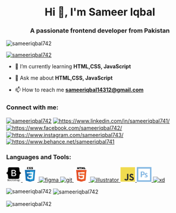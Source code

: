 <h1 align="center">Hi 👋, I'm Sameer Iqbal</h1>
<h3 align="center">A passionate frontend developer from Pakistan</h3>

<p align="left"> <img src="https://komarev.com/ghpvc/?username=sameeriqbal742&label=Profile%20views&color=0e75b6&style=flat" alt="sameeriqbal742" /> </p>

<p align="left"> <a href="https://twitter.com/sameeriqbal742" target="blank"><img src="https://img.shields.io/twitter/follow/sameeriqbal742?logo=twitter&style=for-the-badge" alt="sameeriqbal742" /></a> </p>

- 🌱 I’m currently learning **HTML,CSS, JavaScript**

- 💬 Ask me about **HTML,CSS, JavaScript**

- 📫 How to reach me **sameeriqbal14312@gmail.com**

<h3 align="left">Connect with me:</h3>
<p align="left">
<a href="https://twitter.com/sameeriqbal742" target="blank"><img align="center" src="https://raw.githubusercontent.com/rahuldkjain/github-profile-readme-generator/master/src/images/icons/Social/twitter.svg" alt="sameeriqbal742" height="30" width="40" /></a>
<a href="https://linkedin.com/in/https://www.linkedin.com/in/sameeriqbal741/" target="blank"><img align="center" src="https://raw.githubusercontent.com/rahuldkjain/github-profile-readme-generator/master/src/images/icons/Social/linked-in-alt.svg" alt="https://www.linkedin.com/in/sameeriqbal741/" height="30" width="40" /></a>
<a href="https://fb.com/https://www.facebook.com/sameeriqbal742/" target="blank"><img align="center" src="https://raw.githubusercontent.com/rahuldkjain/github-profile-readme-generator/master/src/images/icons/Social/facebook.svg" alt="https://www.facebook.com/sameeriqbal742/" height="30" width="40" /></a>
<a href="https://instagram.com/https://www.instagram.com/sameeriqbal743/" target="blank"><img align="center" src="https://raw.githubusercontent.com/rahuldkjain/github-profile-readme-generator/master/src/images/icons/Social/instagram.svg" alt="https://www.instagram.com/sameeriqbal743/" height="30" width="40" /></a>
<a href="https://www.behance.net/https://www.behance.net/sameeriqbal741" target="blank"><img align="center" src="https://raw.githubusercontent.com/rahuldkjain/github-profile-readme-generator/master/src/images/icons/Social/behance.svg" alt="https://www.behance.net/sameeriqbal741" height="30" width="40" /></a>
</p>

<h3 align="left">Languages and Tools:</h3>
<p align="left"> <a href="https://getbootstrap.com" target="_blank" rel="noreferrer"> <img src="https://raw.githubusercontent.com/devicons/devicon/master/icons/bootstrap/bootstrap-plain-wordmark.svg" alt="bootstrap" width="40" height="40"/> </a> <a href="https://www.w3schools.com/css/" target="_blank" rel="noreferrer"> <img src="https://raw.githubusercontent.com/devicons/devicon/master/icons/css3/css3-original-wordmark.svg" alt="css3" width="40" height="40"/> </a> <a href="https://www.figma.com/" target="_blank" rel="noreferrer"> <img src="https://www.vectorlogo.zone/logos/figma/figma-icon.svg" alt="figma" width="40" height="40"/> </a> <a href="https://git-scm.com/" target="_blank" rel="noreferrer"> <img src="https://www.vectorlogo.zone/logos/git-scm/git-scm-icon.svg" alt="git" width="40" height="40"/> </a> <a href="https://www.w3.org/html/" target="_blank" rel="noreferrer"> <img src="https://raw.githubusercontent.com/devicons/devicon/master/icons/html5/html5-original-wordmark.svg" alt="html5" width="40" height="40"/> </a> <a href="https://www.adobe.com/in/products/illustrator.html" target="_blank" rel="noreferrer"> <img src="https://www.vectorlogo.zone/logos/adobe_illustrator/adobe_illustrator-icon.svg" alt="illustrator" width="40" height="40"/> </a> <a href="https://developer.mozilla.org/en-US/docs/Web/JavaScript" target="_blank" rel="noreferrer"> <img src="https://raw.githubusercontent.com/devicons/devicon/master/icons/javascript/javascript-original.svg" alt="javascript" width="40" height="40"/> </a> <a href="https://www.photoshop.com/en" target="_blank" rel="noreferrer"> <img src="https://raw.githubusercontent.com/devicons/devicon/master/icons/photoshop/photoshop-line.svg" alt="photoshop" width="40" height="40"/> </a> <a href="https://www.adobe.com/products/xd.html" target="_blank" rel="noreferrer"> <img src="https://cdn.worldvectorlogo.com/logos/adobe-xd.svg" alt="xd" width="40" height="40"/> </a> </p>


<p><img align="left" src="https://github-readme-stats.vercel.app/api/top-langs?username=sameeriqbal742&show_icons=true&locale=en&layout=compact" alt="sameeriqbal742" /></p>

<p>&nbsp;<img align="center" src="https://github-readme-stats.vercel.app/api?username=sameeriqbal742&show_icons=true&locale=en" alt="sameeriqbal742" /></p>

<p><img align="center" src="https://github-readme-streak-stats.herokuapp.com/?user=sameeriqbal742&" alt="sameeriqbal742" /></p>
